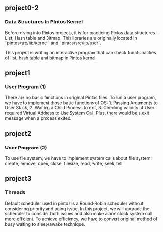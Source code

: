 ## project0-2 
### Data Structures in Pintos Kernel

Before diving into Pintos projects, it is for practicing Pintos data structures - List, Hash table and Bitmap.
This libraries are originally located in "pintos/src/lib/kernel" and "pintos/src/lib/user".

This project is writing an interactive program that can check functionalities of list, hash table and bitmap in Pintos kernel.



## project1
### User Program (1)

There are no basic functions in original Pintos files. To run a user program, we have to implement those basic functions of OS: 1. Passing Arguments to User Stack, 2. Waiting a Child Process to exit, 3. Checking validity of User required Virtual Address to Use System Call.
Plus, there would be a exit message when a process exited.



## project2 
### User Program (2)

To use file system, we have to implement system calls about file system: create, remove, open, close, filesize, read, write, seek, tell



## project3
### Threads
Default scheduler used in pintos is a Round-Robin scheduler without considering priority and aging issue. In this project, we will upgrade the scheduler to consider both issues and also make alarm clock system call more efficient. To achieve efficiency, we have to convert original method of busy waiting
to sleep/awake technique.
